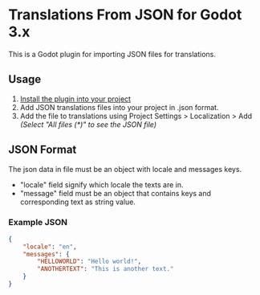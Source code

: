 # Translations From JSON for Godot 3.x

This is a Godot plugin for importing JSON files for translations.

## Usage

1. [Install the plugin into your project](https://docs.godotengine.org/en/3.5/tutorials/plugins/editor/installing_plugins.html)
2. Add JSON translations files into your project in .json format.
3. Add the file to translations using Project Settings > Localization > Add *(Select "All files (\*)" to see the JSON file)*

## JSON Format

The json data in file must be an object with locale and messages keys.

- "locale" field signify which locale the texts are in.
- "message" field must be an object that contains keys and corresponding text as string value.

### Example JSON

```json
{
    "locale": "en",
    "messages": {
        "HELLOWORLD": "Hello world!",
        "ANOTHERTEXT": "This is another text."
    }
}
```
